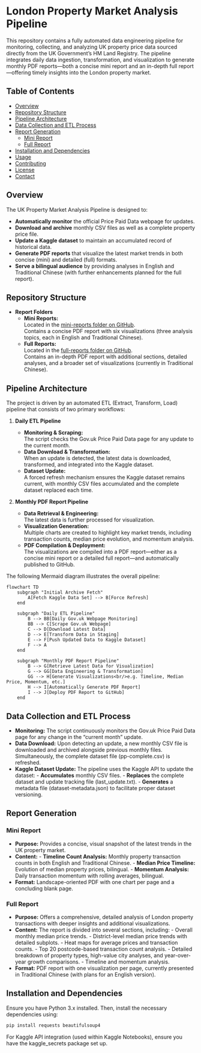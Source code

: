 # London Property Market Analysis Pipeline

This repository contains a fully automated data engineering pipeline for monitoring, collecting, and analyzing UK property price data sourced directly from the UK Government’s HM Land Registry. The pipeline integrates daily data ingestion, transformation, and visualization to generate monthly PDF reports—both a concise mini report and an in-depth full report—offering timely insights into the London property market.

## Table of Contents

- [Overview](#overview)
- [Repository Structure](#repository-structure)
- [Pipeline Architecture](#pipeline-architecture)
- [Data Collection and ETL Process](#data-collection-and-etl-process)
- [Report Generation](#report-generation)
  - [Mini Report](#mini-report)
  - [Full Report](#full-report)
- [Installation and Dependencies](#installation-and-dependencies)
- [Usage](#usage)
- [Contributing](#contributing)
- [License](#license)
- [Contact](#contact)

## Overview

The UK Property Market Analysis Pipeline is designed to:
- **Automatically monitor** the official Price Paid Data webpage for updates.
- **Download and archive** monthly CSV files as well as a complete property price file.
- **Update a Kaggle dataset** to maintain an accumulated record of historical data.
- **Generate PDF reports** that visualize the latest market trends in both concise (mini) and detailed (full) formats.
- **Serve a bilingual audience** by providing analyses in English and Traditional Chinese (with further enhancements planned for the full report).

## Repository Structure
- **Report Folders**  
  - **Mini Reports:**  
    Located in the [mini-reports folder on GitHub](https://github.com/entzyeung/uk-property-analysis/tree/main/mini-reports).  
    Contains a concise PDF report with six visualizations (three analysis topics, each in English and Traditional Chinese).
  - **Full Reports:**  
    Located in the [full-reports folder on GitHub](https://github.com/entzyeung/uk-property-analysis/tree/main/full-reports).  
    Contains an in-depth PDF report with additional sections, detailed analyses, and a broader set of visualizations (currently in Traditional Chinese).

## Pipeline Architecture

The project is driven by an automated ETL (Extract, Transform, Load) pipeline that consists of two primary workflows:

1. **Daily ETL Pipeline**
   - **Monitoring & Scraping:**  
     The script checks the Gov.uk Price Paid Data page for any update to the current month.
   - **Data Download & Transformation:**  
     When an update is detected, the latest data is downloaded, transformed, and integrated into the Kaggle dataset.
   - **Dataset Update:**  
     A forced refresh mechanism ensures the Kaggle dataset remains current, with monthly CSV files accumulated and the complete dataset replaced each time.

2. **Monthly PDF Report Pipeline**
   - **Data Retrieval & Engineering:**  
     The latest data is further processed for visualization.
   - **Visualization Generation:**  
     Multiple charts are created to highlight key market trends, including transaction counts, median price evolution, and momentum analysis.
   - **PDF Compilation & Deployment:**  
     The visualizations are compiled into a PDF report—either as a concise mini report or a detailed full report—and automatically published to GitHub.

The following Mermaid diagram illustrates the overall pipeline:

```mermaid
flowchart TD
    subgraph "Initial Archive Fetch"
        A[Fetch Kaggle Data Set] --> B[Force Refresh]
    end

    subgraph "Daily ETL Pipeline"
        B --> BB[Daily Gov.uk Webpage Monitoring]
        BB --> C[Scrape Gov.uk Webpage]
        C --> D[Download Latest Data]
        D --> E[Transform Data in Staging]
        E --> F[Push Updated Data to Kaggle Dataset]
        F --> A
    end

    subgraph "Monthly PDF Report Pipeline"
        B --> G[Retrieve Latest Data for Visualization]
        G --> GG[Data Engineering & Transformation]
        GG --> H[Generate Visualizations<br/>e.g. Timeline, Median Price, Momentum, etc.]
        H --> I[Automatically Generate PDF Report]
        I --> J[Deploy PDF Report to GitHub]
    end
```

## Data Collection and ETL Process
   - **Monitoring:**
       The script continuously monitors the Gov.uk Price Paid Data page for any change in the “current month” update.
   - **Data Download:**
       Upon detecting an update, a new monthly CSV file is downloaded and archived alongside previous monthly files. Simultaneously, the complete dataset file (pp-complete.csv) is refreshed.
   - **Kaggle Dataset Update:**
       The pipeline uses the Kaggle API to update the dataset:
          - **Accumulates** monthly CSV files.
          - **Replaces** the complete dataset and update tracking file (last_update.txt).
          - **Generates** a metadata file (dataset-metadata.json) to facilitate proper dataset versioning.



## Report Generation
### **Mini Report**
   - **Purpose:**
       Provides a concise, visual snapshot of the latest trends in the UK property market.
   - **Content:**
          - **Timeline Count Analysis:**
              Monthly property transaction counts in both English and Traditional Chinese.
          - **Median Price Timeline:**
              Evolution of median property prices, bilingual.
          - **Momentum Analysis:**
              Daily transaction momentum with rolling averages, bilingual.
   - **Format:**
       Landscape-oriented PDF with one chart per page and a concluding blank page.


### **Full Report**
   - **Purpose:**
     Offers a comprehensive, detailed analysis of London property transactions with deeper insights and additional visualizations.
   - **Content:**
     The report is divided into several sections, including:
          - Overall monthly median price trends.
          - District-level median price trends with detailed subplots.
          - Heat maps for average prices and transaction counts.
          - Top 20 postcode-based transaction count analysis.
          - Detailed breakdown of property types, high-value city analyses, and year-over-year growth comparisons.
          - Timeline and momentum analysis.
   - **Format:**
     PDF report with one visualization per page, currently presented in Traditional Chinese (with plans for an English version).


## Installation and Dependencies

Ensure you have Python 3.x installed. Then, install the necessary dependencies using:

```bash
pip install requests beautifulsoup4
```

For Kaggle API integration (used within Kaggle Notebooks), ensure you have the kaggle_secrets package set up.















